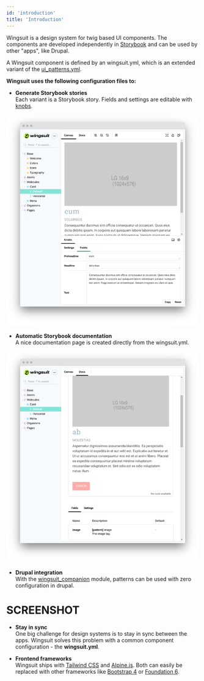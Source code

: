 ```yaml
---
id: 'introduction'
title: 'Introduction'
---
```



Wingsuit is a design system for twig based UI components. The components are developed independently in [Storybook](https://storybook.js.org/) and can be used by other "apps", like Drupal. 

A Wingsuit component is defined by an wingsuit.yml, which is an extended variant of the [ui_patterns.yml](https://ui-patterns.readthedocs.io/en/8.x-1.x/content/patterns-definition.html). 


<b>Wingsuit uses the following configuration files to:</b>

* <b>Generate Storybook stories</b><br>
Each variant is a Storybook story. Fields and settings are editable with [knobs](https://github.com/storybookjs/storybook/tree/master/addons/knobs).
<img src="images/knobs.png">

* <b>Automatic Storybook documentation</b><br>
A nice documentation page is created directly from the wingsuit.yml. 
<img src="images/docs.png">

* <b>Drupal integration</b><br>
With the [wingsuit_companion](https://www.drupal.org/project/wingsuit_companion) module, patterns can be used with zero configuration in drupal. 
# SCREENSHOT


* <b>Stay in sync</b><br>
One big challenge for design systems is to stay in sync between the apps.
Wingsuit solves this problem with a common component configuration - the <b>wingsuit.yml</b>.

* <b>Frontend frameworks</b><br>
Wingsuit ships with [Tailwind CSS](https://tailwindcss.com/) and [Alpine.js](https://github.com/alpinejs/alpine). 
Both can easily be replaced with other frameworks like [Bootstrap 4](https://getbootstrap.com) or [Foundation 6](https://get.foundation/sites/docs/).
